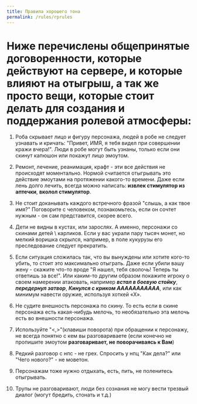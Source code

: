 ```yaml
---
title: Правила хорошего тона
permalink: /rules/rprules
---
```


# Ниже перечислены общепринятые договоренности, которые действуют на сервере, и которые влияют на отыгрыш, а так же просто вещи, которые стоит делать для создания и поддержания ролевой атмосферы: 

1) Роба скрывает лицо и фигуру персонажа, людей в робе не следует узнавать и кричать: "Привет, ИМЯ, я тебя видел при совершении кражи вчера!". Люди в робе могут быть узнаны, только если они скинут капюшон или покажут лицо эмоутом.

2) Ремонт, лечение, реанимация, крафт - эти все действия не происходят моментально. Нормой считается отыгрывать это действие эмоутами на протяжении какого-то времени. Даже если лень долго лечить, всегда можно написать: **извлек стимулятор из аптечки**, **вколол стимулятор**.

3) Не стоит доканывать каждого встречного фразой "слышь, а как твое имя?" Поговорите с человеком, познакомьтесь, если он сочтет нужным - он сам представится, скорее всего.

4) Дети не видны в кустах, или зарослях. А именно, персонажи со скинами детей \ карликов. Если у вас украли пару тысяч монет, но мелкий воришка скрылся, например, в поле кукурузы его преследование следует прекратить.

5) Если ситуация сложилась так, что вы вынуждены или хотите кого-то убить, то стоит это максимально отыграть. Даже если убили вашу жену - скажите что-то вроде "Я нашел, тебя сволочь! Теперь ты ответишь за все!". Или каким-то другим образом покажите игроку о своем намерении атаковать, например ***встал в боевую стойку***, ***передернул затвор***, ***Кинулся с криком ААААААААААА***, или как минимум навести оружие, используя хоткей «X».

6) Не судите внешность персонажа по скину. То есть если в скине персонажа есть какая-нибудь мелочь, то необязательно эта мелочь есть во внешности персонажа.

7) Используйте "<,>"(клавиши поворота) при обращении к персонажу, не всегда понятно с кем вы разговариваете (если конечно не пропишите эмоутом **разговаривает, не поворачиваясь к Вам**)

8) Редкий разговор с нпс - не грех. Спросить у нпц "Как дела?" или "Чего нового?" - не моветон.

9) Персонажам тоже нужно отдыхать, есть, пить, не поленитесь отыгрывать.

10) Трупы не разговаривают, люди без сознания не могу вести трезвый диалог (могут бредить, стонать и т.д.)
